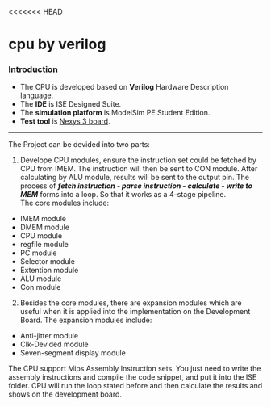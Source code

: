 <<<<<<< HEAD
# cpu by verilog

### Introduction
* The CPU is developed based on **Verilog** Hardware Description language. 
* The **IDE** is ISE Designed Suite. 
* The **simulation platform** is ModelSim PE Student Edition.
* **Test tool** is  [Nexys 3 board](http://www-classes.usc.edu/engr/ee-s/201/ee201l_lab_manual/detour_signal_schematic/ee201l_detour_rev5.pdf).

---
The Project can be devided into two parts:

1. Develope CPU modules, ensure the instruction set could be fetched by CPU from IMEM. 
The instruction will then be sent to CON module. After calculating by ALU module, results will be sent to the output pin. 
The process of **_fetch instruction_ *-* _parse instruction_ *-* _calculate_ *-* _write to MEM_** forms into a loop. 
So that it works as a 4-stage pipeline.  
The core modules include:
  - IMEM module
  - DMEM module
  - CPU module
  - regfile module
  - PC module
  - Selector module
  - Extention module
  - ALU module
  - Con module  
  
2. Besides the core modules, there are expansion modules which are useful when it is applied into the implementation on the Development Board. 
The expansion modules include:
  - Anti-jitter module
  - Clk-Devided module
  - Seven-segment display module
  
  The CPU support Mips Assembly Instruction sets. You just need to write the assembly instructions and compile the code snippet,
  and put it into the ISE folder. CPU will run the loop stated before and then calculate the results and shows on the development board.
